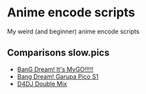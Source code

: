 # Anime encode scripts
My weird (and beginner) anime encode scripts

## Comparisons slow.pics
- [BanG Dream! It's MyGO!!!!!](https://slow.pics/c/RU3aj5ft)
- [Bang Dream! Garupa Pico S1](https://slow.pics/c/Q5jgRsAp)
- [D4DJ Double Mix](https://slow.pics/c/LrVh0TAJ)
